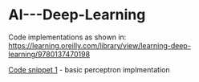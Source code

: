 # AI---Deep-Learning
Code implementations as shown in: https://learning.oreilly.com/library/view/learning-deep-learning/9780137470198

[Code snippet 1](https://github.com/JR0901/AI---Deep-Learning/blob/main/Chapter%201/Code%20snippet%201.py) - basic perceptron implmentation
